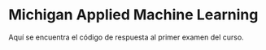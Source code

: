 # Michigan Applied Machine Learning

Aquí se encuentra el código de respuesta al primer examen del curso.
